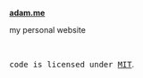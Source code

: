 **[adam.me](https://adam.pages.dev)**

my personal website

<br>

<samp>code is licensed under <a href='./LICENSE'>MIT</a></samp>.
